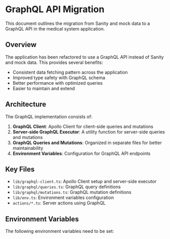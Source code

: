 # GraphQL API Migration

This document outlines the migration from Sanity and mock data to a GraphQL API in the medical system application.

## Overview

The application has been refactored to use a GraphQL API instead of Sanity and mock data. This provides several benefits:

- Consistent data fetching pattern across the application
- Improved type safety with GraphQL schema
- Better performance with optimized queries
- Easier to maintain and extend

## Architecture

The GraphQL implementation consists of:

1. **GraphQL Client**: Apollo Client for client-side queries and mutations
2. **Server-side GraphQL Executor**: A utility function for server-side queries and mutations
3. **GraphQL Queries and Mutations**: Organized in separate files for better maintainability
4. **Environment Variables**: Configuration for GraphQL API endpoints

## Key Files

- `lib/graphql-client.ts`: Apollo Client setup and server-side executor
- `lib/graphql/queries.ts`: GraphQL query definitions
- `lib/graphql/mutations.ts`: GraphQL mutation definitions
- `lib/env.ts`: Environment variables configuration
- `actions/*.ts`: Server actions using GraphQL

## Environment Variables

The following environment variables need to be set:

